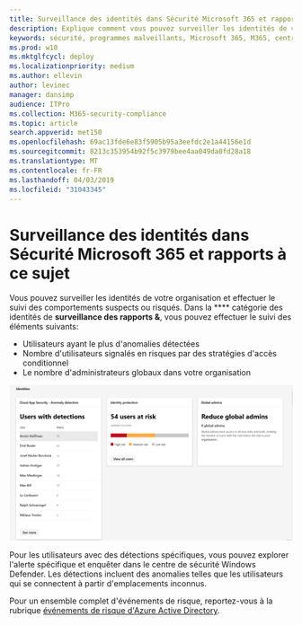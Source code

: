 ```yaml
---
title: Surveillance des identités dans Sécurité Microsoft 365 et rapports à ce sujet
description: Explique comment vous pouvez surveiller les identités de votre organisation et effectuer le suivi des comportements suspects ou risqués.
keywords: sécurité, programmes malveillants, Microsoft 365, M365, centre de sécurité, moniteur, rapport, identité
ms.prod: w10
ms.mktglfcycl: deploy
ms.localizationpriority: medium
ms.author: ellevin
author: levinec
manager: dansimp
audience: ITPro
ms.collection: M365-security-compliance
ms.topic: article
search.appverid: met150
ms.openlocfilehash: 69ac13fde6e83f5905b95a3eefdc2e1a44156e1d
ms.sourcegitcommit: 8213c353954b92f5c3979bee4aa049da0fd28a18
ms.translationtype: MT
ms.contentlocale: fr-FR
ms.lasthandoff: 04/03/2019
ms.locfileid: "31043345"
---
```

# <a name="monitor-and-report-identities-in-microsoft-365-security"></a>Surveillance des identités dans Sécurité Microsoft 365 et rapports à ce sujet

Vous pouvez surveiller les identités de votre organisation et effectuer le suivi des comportements suspects ou risqués. Dans la **** catégorie des identités de **surveillance des rapports &**, vous pouvez effectuer le suivi des éléments suivants:

* Utilisateurs ayant le plus d'anomalies détectées
* Nombre d'utilisateurs signalés en risques par des stratégies d'accès conditionnel
* Le nombre d'administrateurs globaux dans votre organisation

![Catégorie des identités de la page surveillance des rapports &](./media/security-docs/identities.png)

Pour les utilisateurs avec des détections spécifiques, vous pouvez explorer l'alerte spécifique et enquêter dans le centre de sécurité Windows Defender. Les détections incluent des anomalies telles que les utilisateurs qui se connectent à partir d'emplacements inconnus.

Pour un ensemble complet d'événements de risque, reportez-vous à la rubrique [événements de risque d'Azure Active Directory](https://docs.microsoft.com/azure/active-directory/reports-monitoring/concept-risk-events).
